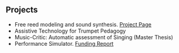 ## Projects
* Free reed modeling and sound synthesis. [Project Page](https://www.music.mcgill.ca/caml/doku.php?id=projects:frm)
* Assistive Technology for Trumpet Pedagogy
* Music-Critic: Automatic assessment of Singing (Master Thesis)
* Performance Simulator. [Funding Report](https://www.cirmmt.org/en/funding/past-agile-seed-funding-recipients) 


